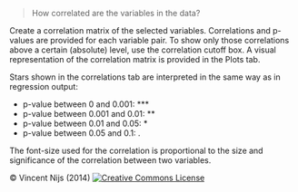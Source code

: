 > How correlated are the variables in the data?

Create a correlation matrix of the selected variables. Correlations and p-values are provided for each variable pair. To show only those correlations above a certain (absolute) level, use the correlation cutoff box. A visual representation of the correlation matrix is provided in the Plots tab.

Stars shown in the correlations tab are interpreted in the same way as in regression output: 

- p-value between 0 and 0.001:  ***
- p-value between 0.001 and 0.01: **
- p-value between 0.01 and 0.05: *
- p-value between 0.05 and 0.1: .

The font-size used for the correlation is proportional to the size and significance of the correlation between two variables.


&copy; Vincent Nijs (2014) <a rel="license" href="http://creativecommons.org/licenses/by-nc-sa/4.0/" target="_blank"><img alt="Creative Commons License" style="border-width:0" src="http://i.creativecommons.org/l/by-nc-sa/4.0/80x15.png" /></a>
